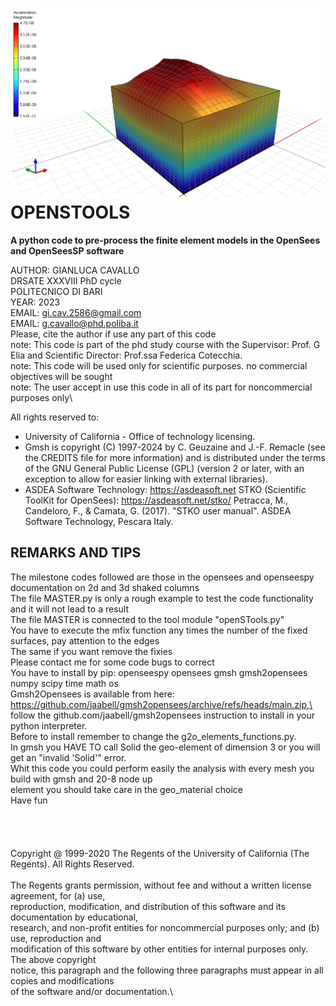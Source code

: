 ![OpenSTools](SlopeVolumeStatic.png)
OPENSTOOLS
==========

**A python code to pre-process the finite element models in the OpenSees and OpenSeesSP software**

AUTHOR: GIANLUCA CAVALLO\
DRSATE XXXVIII PhD cycle\
POLITECNICO DI BARI\
YEAR: 2023\
EMAIL: gi.cav.2586@gmail.com\
EMAIL: g.cavallo@phd.poliba.it\
Please, cite the author if use any part of this code\
note: This code is part of the phd study course with the Supervisor: Prof. G Elia and Scientific Director: Prof.ssa Federica Cotecchia.\
note: This code will be used only for scientific purposes. no commercial objectives will be sought\
note: The user accept in use this code in all of its part for noncommercial purposes only\

All rights reserved to:
- University of California - Office of technology licensing.
- Gmsh is copyright (C) 1997-2024 by C. Geuzaine and J.-F. Remacle (see the CREDITS file for more information) and is distributed under the terms of the GNU General Public License (GPL) (version 2 
  or later, with an exception to allow for easier linking with external libraries). 
- ASDEA Software Technology: https://asdeasoft.net 
STKO (Scientific ToolKit for OpenSees): https://asdeasoft.net/stko/ 
Petracca, M., Candeloro, F., & Camata, G. (2017). "STKO user manual". ASDEA Software Technology, Pescara Italy.

REMARKS AND TIPS
----------------
The milestone codes followed are those in the opensees and openseespy documentation on 2d and 3d shaked columns\
The file MASTER.py is only a rough example to test the code functionality and it will not lead to a result\
The file MASTER is connected to the tool module "openSTools.py"\
You have to execute the mfix function any times the number of the fixed surfaces, pay attention to the edges\
The same if you want remove the fixies\
Please contact me for some code bugs to correct\
You have to install by pip: openseespy opensees gmsh gmsh2opensees numpy scipy time math os\
Gmsh2Opensees is available from  here: https://github.com/jaabell/gmsh2opensees/archive/refs/heads/main.zip,\
follow the github.com/jaabell/gmsh2opensees instruction to install in your python interpreter.\
Before to install remember to change the g2o_elements_functions.py.\
In gmsh you HAVE TO call Solid the geo-element of dimension 3 or you will get an "invalid 'Solid'" error.\
Whit this code you could perform easily the analysis with every mesh you build with gmsh and 20-8 node up \
element you should take care in the geo_material choice\
Have fun\
\
\
\
\
Copyright @ 1999-2020 The Regents of the University of California (The Regents). All Rights Reserved.\
\
The Regents grants permission, without fee and without a written license agreement, for (a) use, \
reproduction, modification, and distribution of this software and its documentation by educational, \
research, and non-profit entities for noncommercial purposes only; and (b) use, reproduction and \
modification of this software by other entities for internal purposes only. The above copyright \
notice, this paragraph and the following three paragraphs must appear in all copies and modifications \
of the software and/or documentation.\

